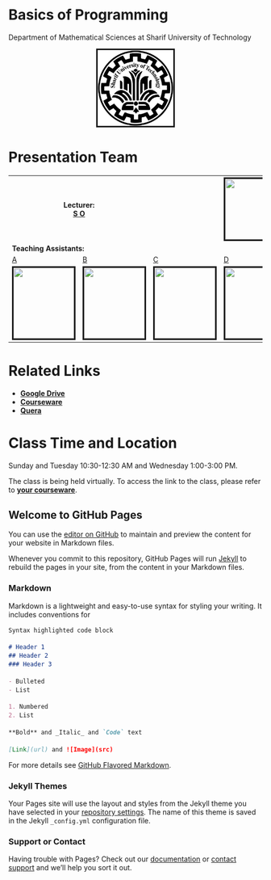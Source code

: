 

# Basics of Programming 
Department of Mathematical Sciences at Sharif University of Technology          
<center><img src=".\Images\SUT.png" alt="" border='3' height='150' width='150' /></center>

# Presentation Team

<table>
  <tr>
    <th colspan="2"><span style="font-weight:bold">Lecturer: <br></span><a href="https://nastaraan.github.io/test2/">S O</a></th>
    <th colspan="3"><img src="" alt="" border='3' height='120' width='120' /></th>
  </tr>
  <tr>
    <td colspan="5"><span style="font-weight:bold">Teaching Assistants:</span></td>
  </tr>
  <tr>
    <td><a href="">A</a></td>
    <td><a href="">B</a></td>
    <td><a href="">C</a></td>
    <td><a href="">D</a></td>
    <td><a href="">E</a></td>
  </tr>
  <tr>
    <td><img src="" alt="" border='3' height='140' width='120' /></td>
    <td><img src="" alt="" border='3' height='140' width='120' /></td>
    <td><img src="" alt="" border='3' height='140' width='120' /></td>
    <td><img src="" alt="" border='3' height='140' width='120' /></td>
    <td><img src="" alt="" border='3' height='140' width='120' /></td>   
  </tr>
</table>

# Related Links

* [**Google Drive**](https://nastaraan.github.io/test2/)
* [**Courseware**](https://nastaraan.github.io/test2/)
* [**Quera**](https://nastaraan.github.io/test2/)


# Class Time and Location
Sunday and Tuesday 10:30-12:30 AM and Wednesday 1:00-3:00 PM.

The class is being held virtually. To access the link to the class, please refer to [**your courseware**](https://nastaraan.github.io/test2/).

## Welcome to GitHub Pages

You can use the [editor on GitHub](https://github.com/nastaraan/test2/edit/gh-pages/README.md) to maintain and preview the content for your website in Markdown files.

Whenever you commit to this repository, GitHub Pages will run [Jekyll](https://jekyllrb.com/) to rebuild the pages in your site, from the content in your Markdown files.

### Markdown

Markdown is a lightweight and easy-to-use syntax for styling your writing. It includes conventions for

```markdown
Syntax highlighted code block

# Header 1
## Header 2
### Header 3

- Bulleted
- List

1. Numbered
2. List

**Bold** and _Italic_ and `Code` text

[Link](url) and ![Image](src)
```

For more details see [GitHub Flavored Markdown](https://guides.github.com/features/mastering-markdown/).

### Jekyll Themes

Your Pages site will use the layout and styles from the Jekyll theme you have selected in your [repository settings](https://github.com/nastaraan/test2/settings). The name of this theme is saved in the Jekyll `_config.yml` configuration file.

### Support or Contact

Having trouble with Pages? Check out our [documentation](https://docs.github.com/categories/github-pages-basics/) or [contact support](https://github.com/contact) and we’ll help you sort it out.
